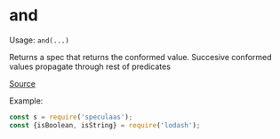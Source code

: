 and
=====

Usage: ```and(...)```

Returns a spec that returns the conformed value. Succesive conformed values propagate
through rest of predicates

[Source](https://github.com/mrijk/speculaas/blob/master/lib/and.js)

Example:

```js
const s = require('speculaas');
const {isBoolean, isString} = require('lodash');
```
